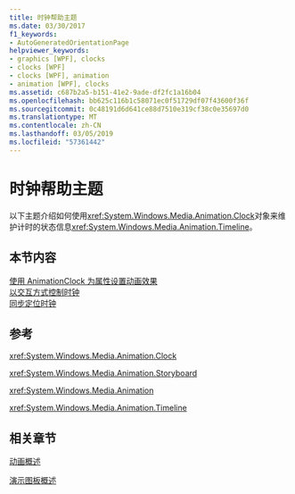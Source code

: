 ```yaml
---
title: 时钟帮助主题
ms.date: 03/30/2017
f1_keywords:
- AutoGeneratedOrientationPage
helpviewer_keywords:
- graphics [WPF], clocks
- clocks [WPF]
- clocks [WPF], animation
- animation [WPF], clocks
ms.assetid: c687b2a5-b151-41e2-9ade-df2fc1a16b04
ms.openlocfilehash: bb625c116b1c58071ec0f51729df07f43600f36f
ms.sourcegitcommit: 0c48191d6d641ce88d7510e319cf38c0e35697d0
ms.translationtype: MT
ms.contentlocale: zh-CN
ms.lasthandoff: 03/05/2019
ms.locfileid: "57361442"
---
```

# <a name="clocks-how-to-topics"></a>时钟帮助主题
以下主题介绍如何使用<xref:System.Windows.Media.Animation.Clock>对象来维护计时的状态信息<xref:System.Windows.Media.Animation.Timeline>。  
  
## <a name="in-this-section"></a>本节内容  
 [使用 AnimationClock 为属性设置动画效果](how-to-animate-a-property-by-using-an-animationclock.md)  
 [以交互方式控制时钟](how-to-interactively-control-a-clock.md)  
 [同步定位时钟](how-to-seek-a-clock-synchronously.md)  
  
## <a name="reference"></a>参考  
 <xref:System.Windows.Media.Animation.Clock>  
  
 <xref:System.Windows.Media.Animation.Storyboard>  
  
 <xref:System.Windows.Media.Animation>  
  
 <xref:System.Windows.Media.Animation.Timeline>  
  
## <a name="related-sections"></a>相关章节  
 [动画概述](animation-overview.md)  
  
 [演示图板概述](storyboards-overview.md)
